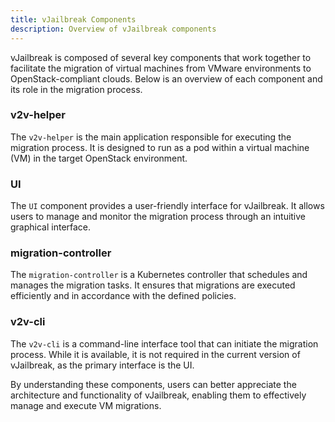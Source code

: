 ```yaml
---
title: vJailbreak Components
description: Overview of vJailbreak components
---
```


vJailbreak is composed of several key components that work together to facilitate the migration of virtual machines from VMware environments to OpenStack-compliant clouds. Below is an overview of each component and its role in the migration process.

### v2v-helper
The `v2v-helper` is the main application responsible for executing the migration process. It is designed to run as a pod within a virtual machine (VM) in the target OpenStack environment.

### UI
The `UI` component provides a user-friendly interface for vJailbreak. It allows users to manage and monitor the migration process through an intuitive graphical interface.

### migration-controller
The `migration-controller` is a Kubernetes controller that schedules and manages the migration tasks. It ensures that migrations are executed efficiently and in accordance with the defined policies.

### v2v-cli
The `v2v-cli` is a command-line interface tool that can initiate the migration process. While it is available, it is not required in the current version of vJailbreak, as the primary interface is the UI.

By understanding these components, users can better appreciate the architecture and functionality of vJailbreak, enabling them to effectively manage and execute VM migrations.